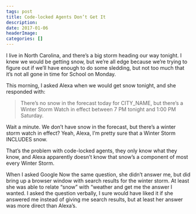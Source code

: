 ```yaml
---
tags: post
title: Code-locked Agents Don’t Get It
description: 
date: 2017-01-06
headerImage: 
categories: []
---
```


I live in North Carolina, and there’s a big storm heading our way tonight. I knew we would be getting snow, but we’re all edge because we’re trying to figure out if we’ll have enough to do some sledding, but not too much that it’s not all gone in time for School on Monday.

This morning, I asked Alexa when we would get snow tonight, and she responded with:

> There’s no snow in the forecast today for CITY_NAME, but there’s a Winter Storm Watch in effect between 7 PM tonight and 1:00 PM Saturday.

Wait a minute. We don’t have snow in the forecast, but there’s a winter storm watch in effect? Yeah, Alexa, I’m pretty sure that a Winter Storm INCLUDES snow.

That’s the problem with code-locked agents, they only know what they know, and Alexa apparently doesn’t know that snow’s a component of most every Winter Storm.

When I asked Google Now the same question, she didn’t answer me, but did bring up a browser window with search results for the winter storm. At least she was able to relate “snow” with “weather and get me the answer I wanted. I asked the question verbally, I sure would have liked it if she answered me instead of giving me search results, but at least her answer was more direct than Alexa’s.